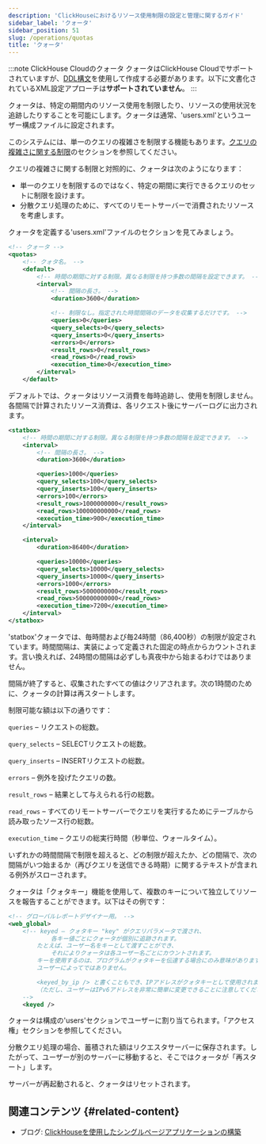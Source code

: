 ```yaml
---
description: 'ClickHouseにおけるリソース使用制限の設定と管理に関するガイド'
sidebar_label: 'クォータ'
sidebar_position: 51
slug: /operations/quotas
title: 'クォータ'
---
```


:::note ClickHouse Cloudのクォータ
クォータはClickHouse Cloudでサポートされていますが、[DDL構文](/sql-reference/statements/create/quota)を使用して作成する必要があります。以下に文書化されているXML設定アプローチは**サポートされていません**。
:::

クォータは、特定の期間内のリソース使用を制限したり、リソースの使用状況を追跡したりすることを可能にします。クォータは通常、'users.xml'というユーザー構成ファイルに設定されます。

このシステムには、単一のクエリの複雑さを制限する機能もあります。[クエリの複雑さに関する制限](../operations/settings/query-complexity.md)のセクションを参照してください。

クエリの複雑さに関する制限と対照的に、クォータは次のようになります：

- 単一のクエリを制限するのではなく、特定の期間に実行できるクエリのセットに制限を設けます。
- 分散クエリ処理のために、すべてのリモートサーバーで消費されたリソースを考慮します。

クォータを定義する'users.xml'ファイルのセクションを見てみましょう。

```xml
<!-- クォータ -->
<quotas>
    <!-- クォタ名。 -->
    <default>
        <!-- 時間の期間に対する制限。異なる制限を持つ多数の間隔を設定できます。 -->
        <interval>
            <!-- 間隔の長さ。 -->
            <duration>3600</duration>

            <!-- 制限なし。指定された時間間隔のデータを収集するだけです。 -->
            <queries>0</queries>
            <query_selects>0</query_selects>
            <query_inserts>0</query_inserts>
            <errors>0</errors>
            <result_rows>0</result_rows>
            <read_rows>0</read_rows>
            <execution_time>0</execution_time>
        </interval>
    </default>
```

デフォルトでは、クォータはリソース消費を毎時追跡し、使用を制限しません。各間隔で計算されたリソース消費は、各リクエスト後にサーバーログに出力されます。

```xml
<statbox>
    <!-- 時間の期間に対する制限。異なる制限を持つ多数の間隔を設定できます。 -->
    <interval>
        <!-- 間隔の長さ。 -->
        <duration>3600</duration>

        <queries>1000</queries>
        <query_selects>100</query_selects>
        <query_inserts>100</query_inserts>
        <errors>100</errors>
        <result_rows>1000000000</result_rows>
        <read_rows>100000000000</read_rows>
        <execution_time>900</execution_time>
    </interval>

    <interval>
        <duration>86400</duration>

        <queries>10000</queries>
        <query_selects>10000</query_selects>
        <query_inserts>10000</query_inserts>
        <errors>1000</errors>
        <result_rows>5000000000</result_rows>
        <read_rows>500000000000</read_rows>
        <execution_time>7200</execution_time>
    </interval>
</statbox>
```

'statbox'クォータでは、毎時間および毎24時間（86,400秒）の制限が設定されています。時間間隔は、実装によって定義された固定の時点からカウントされます。言い換えれば、24時間の間隔は必ずしも真夜中から始まるわけではありません。

間隔が終了すると、収集されたすべての値はクリアされます。次の1時間のために、クォータの計算は再スタートします。

制限可能な額は以下の通りです：

`queries` – リクエストの総数。

`query_selects` – SELECTリクエストの総数。

`query_inserts` – INSERTリクエストの総数。

`errors` – 例外を投げたクエリの数。

`result_rows` – 結果として与えられる行の総数。

`read_rows` – すべてのリモートサーバーでクエリを実行するためにテーブルから読み取ったソース行の総数。

`execution_time` – クエリの総実行時間（秒単位、ウォールタイム）。

いずれかの時間間隔で制限を超えると、どの制限が超えたか、どの間隔で、次の間隔がいつ始まるか（再びクエリを送信できる時期）に関するテキストが含まれる例外がスローされます。

クォータは「クォタキー」機能を使用して、複数のキーについて独立してリソースを報告することができます。以下はその例です：

```xml
<!-- グローバルレポートデザイナー用。 -->
<web_global>
    <!-- keyed – クォタキー "key" がクエリパラメータで渡され、
            各キー値ごとにクォータが個別に追跡されます。
        たとえば、ユーザー名をキーとして渡すことができ、
            それによりクォータは各ユーザー名ごとにカウントされます。
        キーを使用するのは、プログラムがクォタキーを伝達する場合にのみ意味があります。
        ユーザーによってではありません。

        <keyed_by_ip /> と書くこともでき、IPアドレスがクォタキーとして使用されます。
        （ただし、ユーザーはIPv6アドレスを非常に簡単に変更できることに注意してください。）
    -->
    <keyed />
```

クォータは構成の'users'セクションでユーザーに割り当てられます。「アクセス権」セクションを参照してください。

分散クエリ処理の場合、蓄積された額はリクエスタサーバーに保存されます。したがって、ユーザーが別のサーバーに移動すると、そこではクォータが「再スタート」します。

サーバーが再起動されると、クォータはリセットされます。

## 関連コンテンツ {#related-content}

- ブログ: [ClickHouseを使用したシングルページアプリケーションの構築](https://clickhouse.com/blog/building-single-page-applications-with-clickhouse-and-http)
